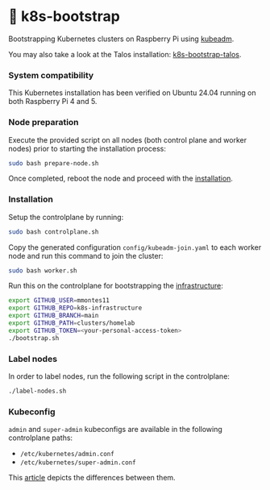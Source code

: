 # 🚀 k8s-bootstrap
Bootstrapping Kubernetes clusters on Raspberry Pi using [kubeadm](https://kubernetes.io/docs/setup/production-environment/tools/kubeadm/create-cluster-kubeadm/).

You may also take a look at the Talos installation: [k8s-bootstrap-talos](https://github.com/mmontes11/k8s-bootstrap-talos).

### System compatibility

This Kubernetes installation has been verified on Ubuntu 24.04 running on both Raspberry Pi 4 and 5.

### Node preparation

Execute the provided script on all nodes (both control plane and worker nodes) prior to starting the installation process:

```bash
sudo bash prepare-node.sh
```

Once completed, reboot the node and proceed with the [installation](#installation).

### Installation

Setup the controlplane by running:
```bash
sudo bash controlplane.sh
```

Copy the generated configuration `config/kubeadm-join.yaml` to each worker node and run this command to join the cluster:
```bash
sudo bash worker.sh 
``` 

Run this on the controlplane for bootstrapping the [infrastructure](https://github.com/mmontes11/k8s-infrastructure):
```bash
export GITHUB_USER=mmontes11
export GITHUB_REPO=k8s-infrastructure 
export GITHUB_BRANCH=main
export GITHUB_PATH=clusters/homelab
export GITHUB_TOKEN=<your-personal-access-token>
./bootstrap.sh
``` 

### Label nodes

In order to label nodes, run the following script in the controlplane:

```bash
./label-nodes.sh
```

### Kubeconfig

`admin` and `super-admin` kubeconfigs are available in the following controlplane paths:
- `/etc/kubernetes/admin.conf`
- `/etc/kubernetes/super-admin.conf`

This [article](https://raesene.github.io/blog/2024/01/06/when-is-admin-not-admin/) depicts the differences between them.
